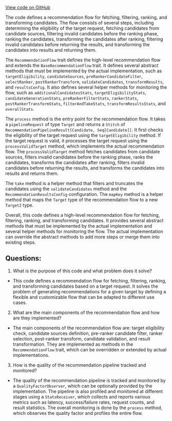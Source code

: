 [View code on GitHub](https://github.com/misbahsy/the-algorithm/follow-recommendations-service/common/src/main/scala/com/twitter/follow_recommendations/common/base/RecommendationFlow.scala)

The code defines a recommendation flow for fetching, filtering, ranking, and transforming candidates. The flow consists of several steps, including determining the eligibility of the target request, fetching candidates from candidate sources, filtering invalid candidates before the ranking phase, ranking the candidates, transforming the candidates after ranking, filtering invalid candidates before returning the results, and transforming the candidates into results and returning them.

The `RecommendationFlow` trait defines the high-level recommendation flow and extends the `BaseRecommendationFlow` trait. It defines several abstract methods that must be implemented by the actual implementation, such as `targetEligibility`, `candidateSources`, `preRankerCandidateFilter`, `selectRanker`, `postRankerTransform`, `validateCandidates`, `transformResults`, and `resultsConfig`. It also defines several helper methods for monitoring the flow, such as `additionalCandidatesStats`, `targetEligibilityStats`, `candidateGenerationStats`, `preRankerFilterStats`, `rankerStats`, `postRankerTransformStats`, `filterAndTakeStats`, `transformResultsStats`, and `overallStats`.

The `process` method is the entry point for the recommendation flow. It takes a `pipelineRequest` of type `Target` and returns a `Stitch` of `RecommendationPipelineResult[Candidate, Seq[Candidate]]`. It first checks the eligibility of the target request using the `targetEligibility` method. If the target request is valid, it processes the target request using the `processValidTarget` method, which implements the actual recommendation flow. The `processValidTarget` method fetches candidates from candidate sources, filters invalid candidates before the ranking phase, ranks the candidates, transforms the candidates after ranking, filters invalid candidates before returning the results, and transforms the candidates into results and returns them.

The `take` method is a helper method that filters and truncates the candidates using the `validateCandidates` method and the `RecommendationResultsConfig` configuration. The `mapKey` method is a helper method that maps the `Target` type of the recommendation flow to a new `Target2` type.

Overall, this code defines a high-level recommendation flow for fetching, filtering, ranking, and transforming candidates. It provides several abstract methods that must be implemented by the actual implementation and several helper methods for monitoring the flow. The actual implementation can override the abstract methods to add more steps or merge them into existing steps.
## Questions: 
 1. What is the purpose of this code and what problem does it solve?
- This code defines a recommendation flow for fetching, filtering, ranking, and transforming candidates based on a target request. It solves the problem of generating recommendations for a given target by defining a flexible and customizable flow that can be adapted to different use cases.

2. What are the main components of the recommendation flow and how are they implemented?
- The main components of the recommendation flow are: target eligibility check, candidate sources definition, pre-ranker candidate filter, ranker selection, post-ranker transform, candidate validation, and result transformation. They are implemented as methods in the `RecommendationFlow` trait, which can be overridden or extended by actual implementations.

3. How is the quality of the recommendation pipeline tracked and monitored?
- The quality of the recommendation pipeline is tracked and monitored by a `QualityFactorObserver`, which can be optionally provided by the implementation. The pipeline is also profiled and monitored at different stages using a `StatsReceiver`, which collects and reports various metrics such as latency, success/failure rates, request counts, and result statistics. The overall monitoring is done by the `process` method, which observes the quality factor and profiles the entire flow.
